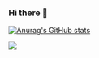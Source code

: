 ### Hi there 👋

<!--
**klioop/klioop** is a ✨ _special_ ✨ repository because its `README.md` (this file) appears on your GitHub profile.

Here are some ideas to get you started:

- 🔭 I’m currently working on ...
- 🌱 I’m currently learning ...
- 👯 I’m looking to collaborate on ...
- 🤔 I’m looking for help with ...
- 💬 Ask me about ...
- 📫 How to reach me: ...
- 😄 Pronouns: ...
- ⚡ Fun fact: ...
-->


[![Anurag's GitHub stats](https://github-readme-stats.vercel.app/api?username=klioop&show_icons=true&theme=onedark)](https://github.com/anuraghazra/github-readme-stats)


<img src="https://img.shields.io/badge/Python-3766AB?style=flat-square&logo=Python&logoColor=white"/>

